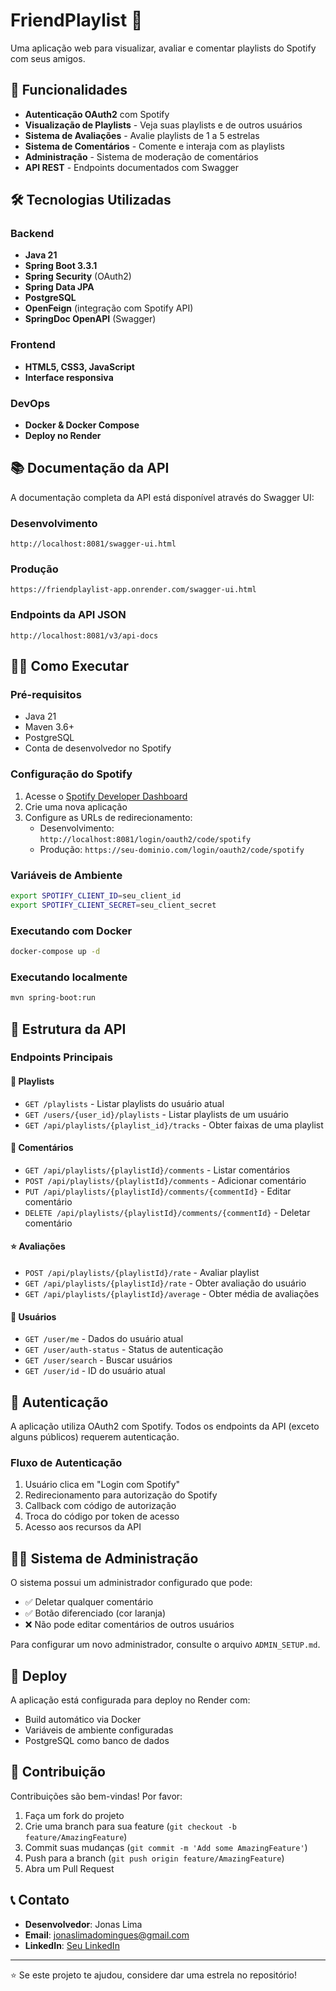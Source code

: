 # FriendPlaylist 🎵

Uma aplicação web para visualizar, avaliar e comentar playlists do Spotify com seus amigos.

## 🚀 Funcionalidades

- **Autenticação OAuth2** com Spotify
- **Visualização de Playlists** - Veja suas playlists e de outros usuários
- **Sistema de Avaliações** - Avalie playlists de 1 a 5 estrelas
- **Sistema de Comentários** - Comente e interaja com as playlists
- **Administração** - Sistema de moderação de comentários
- **API REST** - Endpoints documentados com Swagger

## 🛠️ Tecnologias Utilizadas

### Backend
- **Java 21**
- **Spring Boot 3.3.1**
- **Spring Security** (OAuth2)
- **Spring Data JPA**
- **PostgreSQL**
- **OpenFeign** (integração com Spotify API)
- **SpringDoc OpenAPI** (Swagger)

### Frontend
- **HTML5, CSS3, JavaScript**
- **Interface responsiva**

### DevOps
- **Docker & Docker Compose**
- **Deploy no Render**

## 📚 Documentação da API

A documentação completa da API está disponível através do Swagger UI:

### Desenvolvimento
```
http://localhost:8081/swagger-ui.html
```

### Produção
```
https://friendplaylist-app.onrender.com/swagger-ui.html
```

### Endpoints da API JSON
```
http://localhost:8081/v3/api-docs
```

## 🏃‍♂️ Como Executar

### Pré-requisitos
- Java 21
- Maven 3.6+
- PostgreSQL
- Conta de desenvolvedor no Spotify

### Configuração do Spotify
1. Acesse o [Spotify Developer Dashboard](https://developer.spotify.com/dashboard)
2. Crie uma nova aplicação
3. Configure as URLs de redirecionamento:
   - Desenvolvimento: `http://localhost:8081/login/oauth2/code/spotify`
   - Produção: `https://seu-dominio.com/login/oauth2/code/spotify`

### Variáveis de Ambiente
```bash
export SPOTIFY_CLIENT_ID=seu_client_id
export SPOTIFY_CLIENT_SECRET=seu_client_secret
```

### Executando com Docker
```bash
docker-compose up -d
```

### Executando localmente
```bash
mvn spring-boot:run
```

## 📖 Estrutura da API

### Endpoints Principais

#### 🎵 Playlists
- `GET /playlists` - Listar playlists do usuário atual
- `GET /users/{user_id}/playlists` - Listar playlists de um usuário
- `GET /api/playlists/{playlist_id}/tracks` - Obter faixas de uma playlist

#### 💬 Comentários
- `GET /api/playlists/{playlistId}/comments` - Listar comentários
- `POST /api/playlists/{playlistId}/comments` - Adicionar comentário
- `PUT /api/playlists/{playlistId}/comments/{commentId}` - Editar comentário
- `DELETE /api/playlists/{playlistId}/comments/{commentId}` - Deletar comentário

#### ⭐ Avaliações
- `POST /api/playlists/{playlistId}/rate` - Avaliar playlist
- `GET /api/playlists/{playlistId}/rate` - Obter avaliação do usuário
- `GET /api/playlists/{playlistId}/average` - Obter média de avaliações

#### 👤 Usuários
- `GET /user/me` - Dados do usuário atual
- `GET /user/auth-status` - Status de autenticação
- `GET /user/search` - Buscar usuários
- `GET /user/id` - ID do usuário atual

## 🔐 Autenticação

A aplicação utiliza OAuth2 com Spotify. Todos os endpoints da API (exceto alguns públicos) requerem autenticação.

### Fluxo de Autenticação
1. Usuário clica em "Login com Spotify"
2. Redirecionamento para autorização do Spotify
3. Callback com código de autorização
4. Troca do código por token de acesso
5. Acesso aos recursos da API

## 👨‍💼 Sistema de Administração

O sistema possui um administrador configurado que pode:
- ✅ Deletar qualquer comentário
- ✅ Botão diferenciado (cor laranja)
- ❌ Não pode editar comentários de outros usuários

Para configurar um novo administrador, consulte o arquivo `ADMIN_SETUP.md`.

## 🚀 Deploy

A aplicação está configurada para deploy no Render com:
- Build automático via Docker
- Variáveis de ambiente configuradas
- PostgreSQL como banco de dados


## 🤝 Contribuição

Contribuições são bem-vindas! Por favor:
1. Faça um fork do projeto
2. Crie uma branch para sua feature (`git checkout -b feature/AmazingFeature`)
3. Commit suas mudanças (`git commit -m 'Add some AmazingFeature'`)
4. Push para a branch (`git push origin feature/AmazingFeature`)
5. Abra um Pull Request

## 📞 Contato

- **Desenvolvedor**: Jonas Lima 
- **Email**: jonaslimadomingues@gmail.com
- **LinkedIn**: [Seu LinkedIn](https://www.linkedin.com/in/devjonas/)

---

⭐ Se este projeto te ajudou, considere dar uma estrela no repositório!